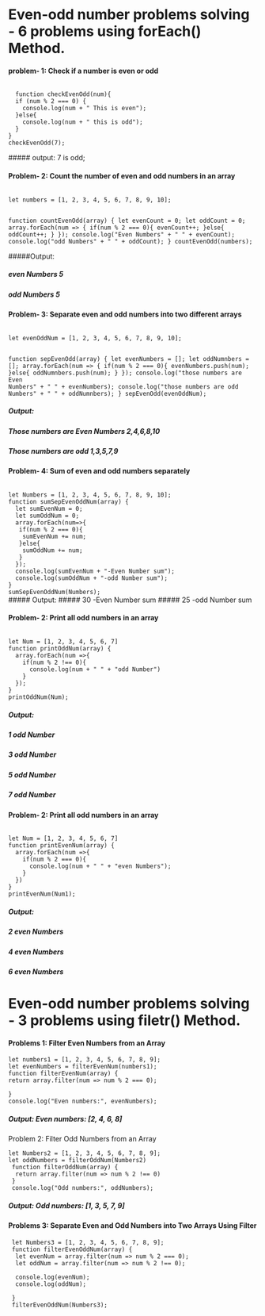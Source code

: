 # Even-odd number problems solving - 6 problems using forEach() Method.

#### problem- 1: Check if a number is even or odd

<code>
  function checkEvenOdd(num){
  if (num % 2 === 0) {
    console.log(num + " This is even");
  }else{
    console.log(num + " this is odd");
  }
}
checkEvenOdd(7);

</code>
##### output: 7 is odd;

#### Problem- 2: Count the number of even and odd numbers in an array

<code>
let numbers = [1, 2, 3, 4, 5, 6, 7, 8, 9, 10];

function countEvenOdd(array) {
  let evenCount = 0;
  let oddCount = 0;
  array.forEach(num => {
    if(num % 2 === 0){
       evenCount++;
    }else{
      oddCount++;
    }
  });
  console.log("Even Numbers" + " " +  evenCount);
  console.log("odd Numbers" +  " " + oddCount);
}
countEvenOdd(numbers);
</code>

#####Output:
##### even Numbers 5
##### odd Numbers 5

#### Problem- 3: Separate even and odd numbers into two different arrays
<code>
let evenOddNum = [1, 2, 3, 4, 5, 6, 7, 8, 9, 10];

function sepEvenOdd(array) {
  let evenNumbers = [];
  let oddNumnbers = [];
  array.forEach(num => {
   if(num % 2 === 0){
    evenNumbers.push(num);
   }else{
    oddNumnbers.push(num);
   }
  });
  console.log("those numbers are Even Numbers" + " " +  evenNumbers);
  console.log("those numbers are odd Numbers" +  " " + oddNumnbers);
}
sepEvenOdd(evenOddNum);
</code>

##### Output:
##### Those numbers are Even Numbers 2,4,6,8,10
##### Those numbers are odd 1,3,5,7,9

#### Problem- 4: Sum of even and odd numbers separately
<code>
let Numbers = [1, 2, 3, 4, 5, 6, 7, 8, 9, 10];
function sumSepEvenOddNum(array) {
  let sumEvenNum = 0;
  let sumOddNum = 0;
  array.forEach(num=>{
   if(num % 2 === 0){
    sumEvenNum += num;
   }else{
    sumOddNum += num;
   }
  });
  console.log(sumEvenNum + "-Even Number sum");
  console.log(sumOddNum + "-odd Number sum");
}
sumSepEvenOddNum(Numbers);
</code>
##### Output:
##### 30 -Even Number sum
##### 25 -odd Number sum

#### Problem- 2: Print all odd numbers in an array

<code>
let Num = [1, 2, 3, 4, 5, 6, 7]
function printOddNum(array) {
  array.forEach(num =>{
    if(num % 2 !== 0){
      console.log(num + " " + "odd Number")
    }
  });
}
printOddNum(Num);
</code>

##### Output:
##### 1 odd Number
##### 3 odd Number
##### 5 odd Number
##### 7 odd Number

#### Problem- 2: Print all odd numbers in an array

<code>
let Num = [1, 2, 3, 4, 5, 6, 7]
function printEvenNum(array) {
  array.forEach(num =>{
    if(num % 2 === 0){
      console.log(num + " " + "even Numbers");
    }
  })
}
printEvenNum(Num1);
</code>

##### Output:
##### 2 even Numbers
##### 4 even Numbers
##### 6 even Numbers

# Even-odd number problems solving - 3 problems using filetr() Method.


#### Problems 1: Filter Even Numbers from an Array

```
let numbers1 = [1, 2, 3, 4, 5, 6, 7, 8, 9];
let evenNumbers = filterEvenNum(numbers1);
function filterEvenNum(array) {
return array.filter(num => num % 2 === 0);
  
}
console.log("Even numbers:", evenNumbers);
```
##### Output: Even numbers: [2, 4, 6, 8]

Problem 2: Filter Odd Numbers from an Array
```
let Numbers2 = [1, 2, 3, 4, 5, 6, 7, 8, 9];
let oddNumbers = filterOddNum(Numbers2)
 function filterOddNum(array) {
  return array.filter(num => num % 2 !== 0)
 }
 console.log("Odd numbers:", oddNumbers);
```
##### Output: Odd numbers: [1, 3, 5, 7, 9]


#### Problems 3:  Separate Even and Odd Numbers into Two Arrays Using Filter
```
 let Numbers3 = [1, 2, 3, 4, 5, 6, 7, 8, 9];
 function filterEvenOddNum(array) {
  let evenNum = array.filter(num => num % 2 === 0);
  let oddNum = array.filter(num => num % 2 !== 0);

  console.log(evenNum);
  console.log(oddNum);
  
 }
 filterEvenOddNum(Numbers3);
```
   


